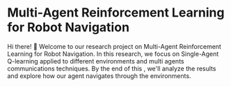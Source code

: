 # Multi-Agent Reinforcement Learning for Robot Navigation

Hi there! 👋 Welcome to our research project on Multi-Agent Reinforcement Learning for Robot Navigation. In this research, we focus on Single-Agent Q-learning applied to different environments and multi agents communications techniques. By the end of this , we'll analyze the results and explore how our agent navigates through the environments.

